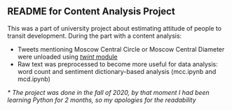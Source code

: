 ## README for Content Analysis Project
This was a part of university project about estimating attitude of people to transit development.
During the part with a content analysis:
- Tweets mentioning Moscow Central Circle or Moscow Central Diameter were unloaded using [<i>twint</i> module](https://github.com/twintproject/twint)
- Raw text was preprocessed to become more useful for data analysis: word count and sentiment dictionary-based analysis (mcc.ipynb and mcd.ipynb)
 
 <i>* The project was done in the fall of 2020, by that moment I had been learning Python for 2 months, so my apologies for the readability</i>
